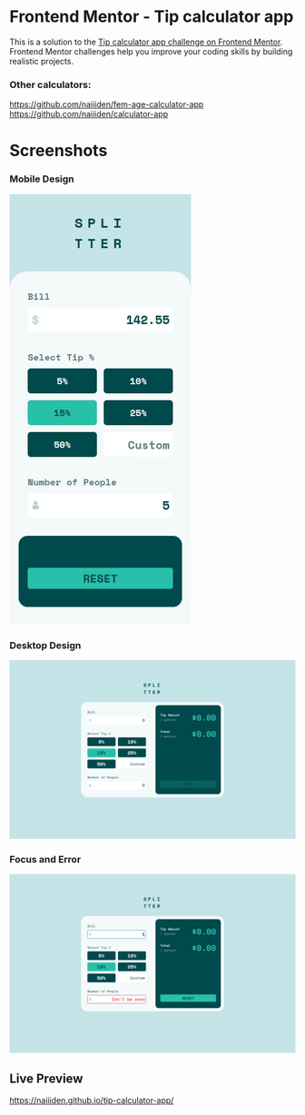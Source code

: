 # Frontend Mentor - Tip calculator app

This is a solution to the [Tip calculator app challenge on Frontend Mentor](https://www.frontendmentor.io/challenges/tip-calculator-app-ugJNGbJUX). Frontend Mentor challenges help you improve your coding skills by building realistic projects.

### Other calculators:
https://github.com/naiiiden/fem-age-calculator-app <br/>
https://github.com/naiiiden/calculator-app

# Screenshots
### Mobile Design
![mobile](/design/mobile.png)
### Desktop Design
![desktop](/design/desktop.png)
### Focus and Error
![focus_error](/design/focus_error.png)

## Live Preview
https://naiiiden.github.io/tip-calculator-app/
